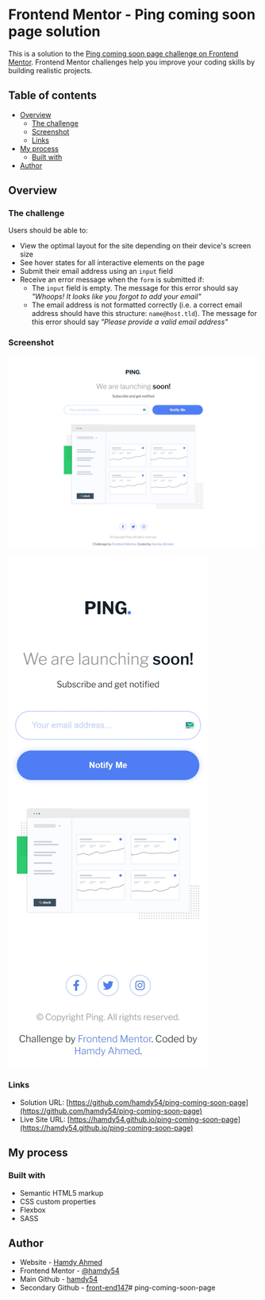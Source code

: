 # Frontend Mentor - Ping coming soon page solution

This is a solution to the [Ping coming soon page challenge on Frontend Mentor](https://www.frontendmentor.io/challenges/ping-single-column-coming-soon-page-5cadd051fec04111f7b848da). Frontend Mentor challenges help you improve your coding skills by building realistic projects. 

## Table of contents

- [Overview](#overview)
  - [The challenge](#the-challenge)
  - [Screenshot](#screenshot)
  - [Links](#links)
- [My process](#my-process)
  - [Built with](#built-with)
- [Author](#author)

## Overview

### The challenge

Users should be able to:

- View the optimal layout for the site depending on their device's screen size
- See hover states for all interactive elements on the page
- Submit their email address using an `input` field
- Receive an error message when the `form` is submitted if:
	- The `input` field is empty. The message for this error should say *"Whoops! It looks like you forgot to add your email"*
	- The email address is not formatted correctly (i.e. a correct email address should have this structure: `name@host.tld`). The message for this error should say *"Please provide a valid email address"*

### Screenshot

![Desktop View](./solution%20screenshots/Desktop%20view.jpg)

![Mobile View](./solution%20screenshots/Mobile%20view.jpg)


### Links

- Solution URL: [https://github.com/hamdy54/ping-coming-soon-page](https://github.com/hamdy54/ping-coming-soon-page)
- Live Site URL: [https://hamdy54.github.io/ping-coming-soon-page](https://hamdy54.github.io/ping-coming-soon-page)

## My process

### Built with

- Semantic HTML5 markup
- CSS custom properties
- Flexbox
- SASS

## Author

- Website - [Hamdy Ahmed](https://hamdy54.netlify.app/)
- Frontend Mentor - [@hamdy54](https://www.frontendmentor.io/profile/hamdy54)
- Main Github - [hamdy54](https://github.com/hamdy54)
- Secondary Github - [front-end147](https://github.com/front-end147)#   p i n g - c o m i n g - s o o n - p a g e 
 
 